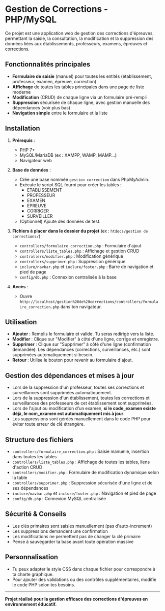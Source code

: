 # Gestion de Corrections - PHP/MySQL

Ce projet est une application web de gestion des corrections d'épreuves, permettant la saisie, la consultation, la modification et la suppression des données liées aux établissements, professeurs, examens, épreuves et corrections.

## Fonctionnalités principales
- **Formulaire de saisie** (manuel) pour toutes les entités (établissement, professeur, examen, épreuve, correction)
- **Affichage** de toutes les tables principales dans une page de liste moderne
- **Modification** (CRUD) de chaque ligne via un formulaire pré-rempli
- **Suppression** sécurisée de chaque ligne, avec gestion manuelle des dépendances (voir plus bas)
- **Navigation simple** entre le formulaire et la liste

## Installation
1. **Prérequis** :
   - PHP 7+
   - MySQL/MariaDB (ex : XAMPP, WAMP, MAMP...)
   - Navigateur web

2. **Base de données** :
   - Crée une base nommée `gestion correction` dans PhpMyAdmin.
   - Exécute le script SQL fourni pour créer les tables :
     - ETABLISSEMENT
     - PROFESSEUR
     - EXAMEN
     - EPREUVE
     - CORRIGER
     - SURVEILLER
   - (Optionnel) Ajoute des données de test.

3. **Fichiers à placer dans le dossier du projet** (ex : `htdocs/gestion de corrections/`)
   - `controllers/formulaire_correction.php` : Formulaire d'ajout
   - `controllers/liste_tables.php` : Affichage et gestion CRUD
   - `controllers/modifier.php` : Modification générique
   - `controllers/supprimer.php` : Suppression générique
   - `inclure/navbar.php` et `inclure/footer.php` : Barre de navigation et pied de page
   - `config/db.php` : Connexion centralisée à la base

4. **Accès** :
   - Ouvre `http://localhost/gestion%20de%20corrections/controllers/formulaire_correction.php` dans ton navigateur.

## Utilisation
- **Ajouter** : Remplis le formulaire et valide. Tu seras redirigé vers la liste.
- **Modifier** : Clique sur "Modifier" à côté d'une ligne, corrige et enregistre.
- **Supprimer** : Clique sur "Supprimer" à côté d'une ligne (confirmation demandée). Les dépendances (corrections, surveillances, etc.) sont supprimées automatiquement si besoin.
- **Retour** : Utilise le bouton pour revenir au formulaire d'ajout.

## Gestion des dépendances et mises à jour
- Lors de la suppression d'un professeur, toutes ses corrections et surveillances sont supprimées automatiquement.
- Lors de la suppression d'un établissement, toutes les corrections et surveillances des professeurs de cet établissement sont supprimées.
- Lors de l'ajout ou modification d'un examen, **si le code_examen existe déjà, le nom_examen est automatiquement mis à jour**.
- Les suppressions sont gérées manuellement dans le code PHP pour éviter toute erreur de clé étrangère.

## Structure des fichiers
- `controllers/formulaire_correction.php` : Saisie manuelle, insertion dans toutes les tables
- `controllers/liste_tables.php` : Affichage de toutes les tables, liens d'action CRUD
- `controllers/modifier.php` : Formulaire de modification dynamique selon la table
- `controllers/supprimer.php` : Suppression sécurisée d'une ligne et de ses dépendances
- `inclure/navbar.php` et `inclure/footer.php` : Navigation et pied de page
- `config/db.php` : Connexion MySQL centralisée

## Sécurité & Conseils
- Les clés primaires sont saisies manuellement (pas d'auto-increment)
- Les suppressions demandent une confirmation
- Les modifications ne permettent pas de changer la clé primaire
- Pense à sauvegarder ta base avant toute opération massive

## Personnalisation
- Tu peux adapter le style CSS dans chaque fichier pour correspondre à ta charte graphique.
- Pour ajouter des validations ou des contrôles supplémentaires, modifie le code PHP selon tes besoins.

---

**Projet réalisé pour la gestion efficace des corrections d'épreuves en environnement éducatif.** 